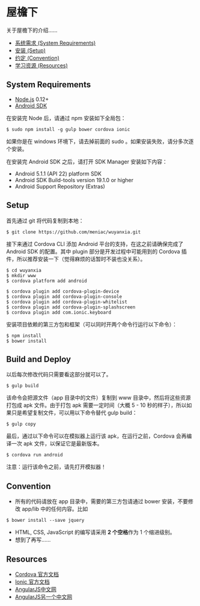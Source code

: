 # 屋檐下

关于屋檐下的介绍……

- [系统需求 (System Requirements)](#system-requirements)
- [安装 (Setup)](#setup)
- [约定 (Convention)](#convention)
- [学习资源 (Resources)](#resources)

## System Requirements

- [Node.js](https://nodejs.org/) 0.12+
- [Android SDK](http://developer.android.com/sdk/installing/index.html?pkg=tools)

在安装完 Node 后，请通过 npm 安装如下全局包：

```
$ sudo npm install -g gulp bower cordova ionic
```

如果你是在 windows 环境下，请去掉前面的 sudo 。如果安装失败，请分多次逐个安装。

在安装完 Android SDK 之后，请打开 SDK Manager 安装如下内容：

- Android 5.1.1 (API 22) platform SDK
- Android SDK Build-tools version 19.1.0 or higher
- Android Support Repository (Extras)

## Setup

首先通过 git 将代码复制到本地：

```
$ git clone https://github.com/meniac/wuyanxia.git
```

接下来通过 Cordova CLI 添加 Android 平台的支持，在这之前请确保完成了 Android SDK 的配置。其中 plugin 部分是开发过程中可能用到的 Cordova 插件，所以推荐安装一下（觉得麻烦的话暂时不装也没关系）。

```
$ cd wuyanxia
$ mkdir www
$ cordova platform add android

$ cordova plugin add cordova-plugin-device
$ cordova plugin add cordova-plugin-console
$ cordova plugin add cordova-plugin-whitelist
$ cordova plugin add cordova-plugin-splashscreen
$ cordova plugin add com.ionic.keyboard
```

安装项目依赖的第三方包和框架（可以同时开两个命令行运行以下命令）：

```
$ npm install
$ bower install
```

## Build and Deploy

以后每次修改代码只需要看这部分就可以了。

```
$ gulp build
```

该命令会把源文件（app 目录中的文件）复制到 www 目录中，然后将这些资源打包成 apk 文件。由于打包 apk 需要一定时间（大概 5 - 10 秒的样子），所以如果只是希望复制文件，可以用以下命令替代 gulp build：

```
$ gulp copy
```

最后，通过以下命令可以在模拟器上运行该 apk，在运行之前，Cordova 会再编译一次 apk 文件，以保证它是最新版本。

```
$ cordova run android
```

注意：运行该命令之前，请先打开模拟器！

## Convention

- 所有的代码请放在 app 目录中，需要的第三方包请通过 bower 安装，不要修改 app/lib 中的任何内容。比如

```
$ bower install --save jquery
```

- HTML, CSS, JavaScript 的编写请采用 **2 个空格**作为 1 个缩进级别。
- 想到了再写……

## Resources
- [Cordova 官方文档](http://cordova.apache.org/docs/en/5.0.0/)
- [Ionic 官方文档](http://ionicframework.com/docs/)
- [AngularJS中文网](http://www.apjs.net)
- [AngularJS另一个中文网](http://www.ngnice.com/)
